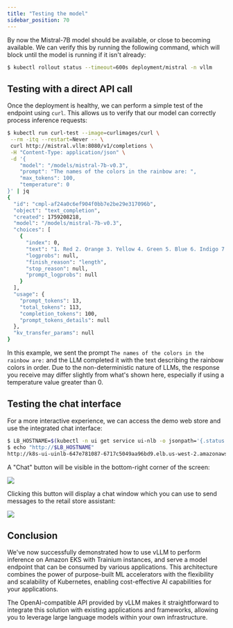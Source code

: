 ```yaml
---
title: "Testing the model"
sidebar_position: 70
---
```


By now the Mistral-7B model should be available, or close to becoming available. We can verify this by running the following command, which will block until the model is running if it isn't already:

```bash
$ kubectl rollout status --timeout=600s deployment/mistral -n vllm
```

## Testing with a direct API call

Once the deployment is healthy, we can perform a simple test of the endpoint using `curl`. This allows us to verify that our model can correctly process inference requests:

```bash
$ kubectl run curl-test --image=curlimages/curl \
 --rm -itq --restart=Never -- \
 curl http://mistral.vllm:8080/v1/completions \
 -H "Content-Type: application/json" \
 -d '{
    "model": "/models/mistral-7b-v0.3",
    "prompt": "The names of the colors in the rainbow are: ",
    "max_tokens": 100,
    "temperature": 0
}' | jq
{
  "id": "cmpl-af24a0c6ef904f0bb7e2be29e317096b",
  "object": "text_completion",
  "created": 1759208218,
  "model": "/models/mistral-7b-v0.3",
  "choices": [
    {
      "index": 0,
      "text": "1. Red 2. Orange 3. Yellow 4. Green 5. Blue 6. Indigo 7. Violet\n\nThe order of the colors in a rainbow is determined by the wavelength of the light. Red has the longest wavelength, and violet has the shortest. This order is often remembered by the acronym ROYGBIV, which stands for Red, Orange, Yellow, Green, Blue, Indigo, and Violet.",
      "logprobs": null,
      "finish_reason": "length",
      "stop_reason": null,
      "prompt_logprobs": null
    }
  ],
  "usage": {
    "prompt_tokens": 13,
    "total_tokens": 113,
    "completion_tokens": 100,
    "prompt_tokens_details": null
  },
  "kv_transfer_params": null
}
```

In this example, we sent the prompt `The names of the colors in the rainbow are:` and the LLM completed it with the text describing the rainbow colors in order. Due to the non-deterministic nature of LLMs, the response you receive may differ slightly from what's shown here, especially if using a temperature value greater than 0.

## Testing the chat interface

For a more interactive experience, we can access the demo web store and use the integrated chat interface:

```bash
$ LB_HOSTNAME=$(kubectl -n ui get service ui-nlb -o jsonpath='{.status.loadBalancer.ingress[*].hostname}{"\n"}')
$ echo "http://$LB_HOSTNAME"
http://k8s-ui-uinlb-647e781087-6717c5049aa96bd9.elb.us-west-2.amazonaws.com
```

A "Chat" button will be visible in the bottom-right corner of the screen:

<Browser url="http://k8s-ui-uinlb-647e781087-6717c5049aa96bd9.elb.us-west-2.amazonaws.com">
<img src={require('./assets/home-chat.webp').default}/>
</Browser>

Clicking this button will display a chat window which you can use to send messages to the retail store assistant:

<Browser url="http://k8s-ui-uinlb-647e781087-6717c5049aa96bd9.elb.us-west-2.amazonaws.com">
<img src={require('./assets/chat-bot.webp').default}/>
</Browser>

## Conclusion

We've now successfully demonstrated how to use vLLM to perform inference on Amazon EKS with Trainium instances, and serve a model endpoint that can be consumed by various applications. This architecture combines the power of purpose-built ML accelerators with the flexibility and scalability of Kubernetes, enabling cost-effective AI capabilities for your applications.

The OpenAI-compatible API provided by vLLM makes it straightforward to integrate this solution with existing applications and frameworks, allowing you to leverage large language models within your own infrastructure.
